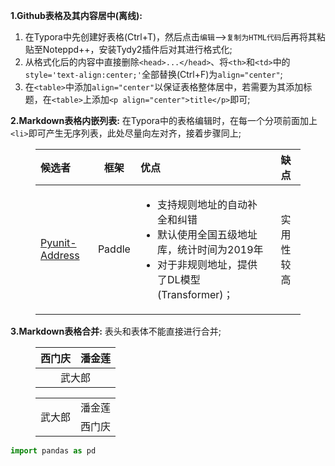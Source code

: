 **1.Github表格及其内容居中(离线):**

1. 在Typora中先创建好表格(Ctrl+T)，然后点击`编辑`-->`复制为HTML代码`后再将其粘贴至Noteppd++，安装Tydy2插件后对其进行格式化;
2. 从格式化后的内容中直接删除`<head>...</head>`、将`<th>`和`<td>`中的`style='text-align:center;'`全部替换(Ctrl+F)为`align="center"`;
3. 在`<table>`中添加`align="center"`以保证表格整体居中，若需要为其添加标题，在`<table>`上添加`<p align="center">title</p>`即可;

**2.Markdown表格内嵌列表:** 在Typora中的表格编辑时，在每一个分项前面加上`<li>`即可产生无序列表，此处尽量向左对齐，接着步骤同上;
<html>
    <body>
        <figure>
            <table align="center">
                <thead>
                    <tr>
                        <th style='text-align:left;'>候选者</th>
                        <th align="center">框架</th>
                        <th style='text-align:left;'>优点</th>
                        <th align="center">缺点</th>
                    </tr>
                </thead>
                <tbody>
                    <tr>
                        <td style='text-align:left;'>
                            <a href='https://github.com/PyUnit/pyunit-address'>Pyunit-Address</a>
                        </td>
                        <td align="center">Paddle</td>
                        <td style='text-align:left;'>
                            <ul>
                                <li>支持规则地址的自动补全和纠错</li>
                                <li>默认使用全国五级地址库，统计时间为2019年</li>
                                <li>对于非规则地址，提供了DL模型(Transformer)；</li>
                            </ul>
                        </td>
                        <td align="center">实用性较高</td>
                    </tr>
                </tbody>
            </table>
        </figure>
    </body>
</html>

**3.Markdown表格合并:** 表头和表体不能直接进行合并;
<html>
    <body>
        <figure>
            <table align="center">
                <thead>
                    <tr>
                        <th align="center">西门庆</th>
                        <th align="center">潘金莲</th>
                    </tr>
                </thead>
                <tbody>
                    <tr>
                        <td colspan="2" align="center">武大郎</td>
                    </tr>
                </tbody>
            </table>
        </figure>
    </body>
</html>

<html>
    <body>
        <figure>
            <table align="center">
                <tbody>
                    <tr>
                        <td rowspan="2">武大郎</td>
                        <td align="center">潘金莲</td>
                    </tr>
                    <tr>
                        <td align="center">西门庆</td>
                    </tr>
                </tbody>
            </table>
        </figure>
    </body>
</html>

```python
import pandas as pd
```
